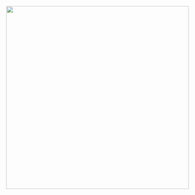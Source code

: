 <div align="center">
  <img src="https://github-readme-stats.vercel.app/api/top-langs/?username=millmouse&layout=compact&theme=codeSTACKr" width="500">
</div>
